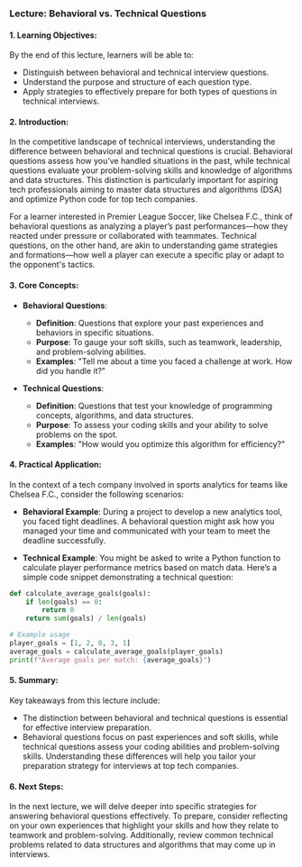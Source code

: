 ### Lecture: Behavioral vs. Technical Questions

#### 1. Learning Objectives:
By the end of this lecture, learners will be able to:
- Distinguish between behavioral and technical interview questions.
- Understand the purpose and structure of each question type.
- Apply strategies to effectively prepare for both types of questions in technical interviews.

#### 2. Introduction:
In the competitive landscape of technical interviews, understanding the difference between behavioral and technical questions is crucial. Behavioral questions assess how you’ve handled situations in the past, while technical questions evaluate your problem-solving skills and knowledge of algorithms and data structures. This distinction is particularly important for aspiring tech professionals aiming to master data structures and algorithms (DSA) and optimize Python code for top tech companies.

For a learner interested in Premier League Soccer, like Chelsea F.C., think of behavioral questions as analyzing a player’s past performances—how they reacted under pressure or collaborated with teammates. Technical questions, on the other hand, are akin to understanding game strategies and formations—how well a player can execute a specific play or adapt to the opponent's tactics.

#### 3. Core Concepts:
- **Behavioral Questions**:
  - **Definition**: Questions that explore your past experiences and behaviors in specific situations.
  - **Purpose**: To gauge your soft skills, such as teamwork, leadership, and problem-solving abilities.
  - **Examples**: "Tell me about a time you faced a challenge at work. How did you handle it?"

- **Technical Questions**:
  - **Definition**: Questions that test your knowledge of programming concepts, algorithms, and data structures.
  - **Purpose**: To assess your coding skills and your ability to solve problems on the spot.
  - **Examples**: "How would you optimize this algorithm for efficiency?"

#### 4. Practical Application:
In the context of a tech company involved in sports analytics for teams like Chelsea F.C., consider the following scenarios:

- **Behavioral Example**: During a project to develop a new analytics tool, you faced tight deadlines. A behavioral question might ask how you managed your time and communicated with your team to meet the deadline successfully.

- **Technical Example**: You might be asked to write a Python function to calculate player performance metrics based on match data. Here’s a simple code snippet demonstrating a technical question:

```python
def calculate_average_goals(goals):
    if len(goals) == 0:
        return 0
    return sum(goals) / len(goals)

# Example usage
player_goals = [1, 2, 0, 3, 1]
average_goals = calculate_average_goals(player_goals)
print(f"Average goals per match: {average_goals}")
```

#### 5. Summary:
Key takeaways from this lecture include:
- The distinction between behavioral and technical questions is essential for effective interview preparation.
- Behavioral questions focus on past experiences and soft skills, while technical questions assess your coding abilities and problem-solving skills.
Understanding these differences will help you tailor your preparation strategy for interviews at top tech companies.

#### 6. Next Steps:
In the next lecture, we will delve deeper into specific strategies for answering behavioral questions effectively. To prepare, consider reflecting on your own experiences that highlight your skills and how they relate to teamwork and problem-solving. Additionally, review common technical problems related to data structures and algorithms that may come up in interviews.